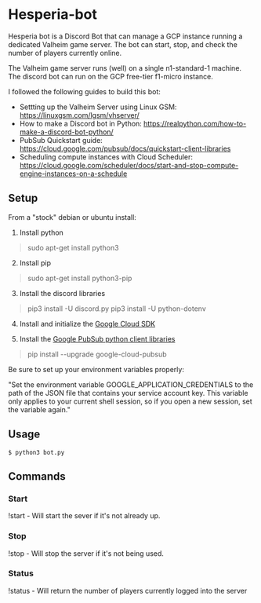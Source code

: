 # Hesperia-bot
Hesperia bot is a Discord Bot that can manage a GCP instance running a dedicated Valheim game server. The bot can start, stop, and check the number of players currently online.

The Valheim game server runs (well) on a single n1-standard-1 machine. The discord bot can run on the GCP free-tier f1-micro instance.

I followed the following guides to build this bot:

* Settting up the Valheim Server using Linux GSM: https://linuxgsm.com/lgsm/vhserver/
* How to make a Discord bot in Python: https://realpython.com/how-to-make-a-discord-bot-python/
* PubSub Quickstart guide: https://cloud.google.com/pubsub/docs/quickstart-client-libraries
* Scheduling compute instances with Cloud Scheduler: https://cloud.google.com/scheduler/docs/start-and-stop-compute-engine-instances-on-a-schedule

## Setup

From a "stock" debian or ubuntu install:

1. Install python

> sudo apt-get install python3

2. Install pip

> sudo apt-get install python3-pip

3. Install the discord libraries

> pip3 install -U discord.py
> pip3 install -U python-dotenv

4. Install and initialize the [Google Cloud SDK](https://cloud.google.com/sdk/docs/install)

5. Install the [Google PubSub python client libraries](https://cloud.google.com/pubsub/docs/quickstart-client-libraries)

> pip install --upgrade google-cloud-pubsub
    
Be sure to set up your environment variables properly:

"Set the environment variable GOOGLE_APPLICATION_CREDENTIALS to the path of the JSON file that contains your service account key. This variable only applies to your current shell session, so if you open a new session, set the variable again."

## Usage

    $ python3 bot.py

## Commands

### Start

!start - Will start the sever if it's not already up.

### Stop

!stop - Will stop the server if it's not being used.

### Status

!status - Will return the number of players currently logged into the server
